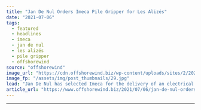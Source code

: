 ```yaml
---
title: "Jan De Nul Orders Imeca Pile Gripper for Les Alizés"
date: "2021-07-06"
tags: 
  - featured
  - headlines
  - imeca
  - jan de nul
  - les alizés
  - pile gripper
  - offshorewind
source: "offshorewind"
image_url: "https://cdn.offshorewind.biz/wp-content/uploads/sites/2/2021/07/06151002/Les-Alizes_1MB.jpg"
image_fp: "/assets/img/post_thumbnails/29.jpg"
lead: "Jan De Nul has selected Imeca for the delivery of an electrical motion-compensated pile"
article_url: "https://www.offshorewind.biz/2021/07/06/jan-de-nul-orders-imeca-pile-gripper-for-les-alizes/"
---
```


---
